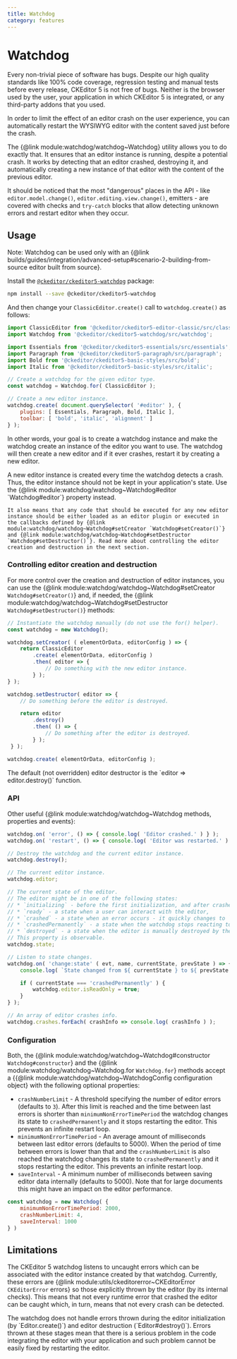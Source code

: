 ```yaml
---
title: Watchdog
category: features
---
```


# Watchdog

Every non-trivial piece of software has bugs. Despite our high quality standards like 100% code coverage, regression testing and manual tests before every release, CKEditor 5 is not free of bugs. Neither is the browser used by the user, your application in which CKEditor 5 is integrated, or any third-party addons that you used.

In order to limit the effect of an editor crash on the user experience, you can automatically restart the WYSIWYG editor with the content saved just before the crash.

The {@link module:watchdog/watchdog~Watchdog} utility allows you to do exactly that. It ensures that an editor instance is running, despite a potential crash. It works by detecting that an editor crashed, destroying it, and automatically creating a new instance of that editor with the content of the previous editor.

It should be noticed that the most "dangerous" places in the API - like `editor.model.change()`, `editor.editing.view.change()`, emitters - are covered with checks and `try-catch` blocks that allow detecting unknown errors and restart editor when they occur.

## Usage

<info-box>
	Note: Watchdog can be used only with an {@link builds/guides/integration/advanced-setup#scenario-2-building-from-source editor built from source}.
</info-box>

Install the [`@ckeditor/ckeditor5-watchdog`](https://www.npmjs.com/package/@ckeditor/ckeditor5-watchdog) package:

```bash
npm install --save @ckeditor/ckeditor5-watchdog
```

And then change your `ClassicEditor.create()` call to `watchdog.create()` as follows:

```js
import ClassicEditor from '@ckeditor/ckeditor5-editor-classic/src/classiceditor';
import Watchdog from '@ckeditor/ckeditor5-watchdog/src/watchdog';

import Essentials from '@ckeditor/ckeditor5-essentials/src/essentials';
import Paragraph from '@ckeditor/ckeditor5-paragraph/src/paragraph';
import Bold from '@ckeditor/ckeditor5-basic-styles/src/bold';
import Italic from '@ckeditor/ckeditor5-basic-styles/src/italic';

// Create a watchdog for the given editor type.
const watchdog = Watchdog.for( ClassicEditor );

// Create a new editor instance.
watchdog.create( document.querySelector( '#editor' ), {
	plugins: [ Essentials, Paragraph, Bold, Italic ],
	toolbar: [ 'bold', 'italic', 'alignment' ]
} );
```

In other words, your goal is to create a watchdog instance and make the watchdog create an instance of the editor you want to use. The watchdog will then create a new editor and if it ever crashes, restart it by creating a new editor.

<info-box>
	A new editor instance is created every time the watchdog detects a crash. Thus, the editor instance should not be kept in your application's state. Use the {@link module:watchdog/watchdog~Watchdog#editor `Watchdog#editor`} property instead.

	It also means that any code that should be executed for any new editor instance should be either loaded as an editor plugin or executed in the callbacks defined by {@link module:watchdog/watchdog~Watchdog#setCreator `Watchdog#setCreator()`} and {@link module:watchdog/watchdog~Watchdog#setDestructor `Watchdog#setDestructor()`}. Read more about controlling the editor creation and destruction in the next section.
</info-box>

### Controlling editor creation and destruction

For more control over the creation and destruction of editor instances, you can use the {@link module:watchdog/watchdog~Watchdog#setCreator `Watchdog#setCreator()`} and, if needed, the {@link module:watchdog/watchdog~Watchdog#setDestructor `Watchdog#setDestructor()`} methods:

```js
// Instantiate the watchdog manually (do not use the for() helper).
const watchdog = new Watchdog();

watchdog.setCreator( ( elementOrData, editorConfig ) => {
	return ClassicEditor
		.create( elementOrData, editorConfig )
		.then( editor => {
			// Do something with the new editor instance.
		} );
} );

watchdog.setDestructor( editor => {
	// Do something before the editor is destroyed.

	return editor
		.destroy()
		.then( () => {
			// Do something after the editor is destroyed.
		} );
 } );

watchdog.create( elementOrData, editorConfig );
```

<info-box>
	The default (not overridden) editor destructor is the `editor => editor.destroy()` function.
</info-box>

### API

Other useful {@link module:watchdog/watchdog~Watchdog methods, properties and events}:

```js
watchdog.on( 'error', () => { console.log( 'Editor crashed.' ) } );
watchdog.on( 'restart', () => { console.log( 'Editor was restarted.' ) } );

// Destroy the watchdog and the current editor instance.
watchdog.destroy();

// The current editor instance.
watchdog.editor;

// The current state of the editor.
// The editor might be in one of the following states:
// * `initializing` - before the first initialization, and after crashes, before the editor is ready,
// * `ready` - a state when a user can interact with the editor,
// * `crashed` - a state when an error occurs - it quickly changes to `initializing` or `crashedPermanently` depending on how many and how frequency errors have been caught recently,
// * `crashedPermanently` - a state when the watchdog stops reacting to errors and keeps the editor crashed,
// * `destroyed` - a state when the editor is manually destroyed by the user after calling `watchdog.destroy()`.
// This property is observable.
watchdog.state;

// Listen to state changes.
watchdog.on( 'change:state' ( evt, name, currentState, prevState ) => {
	console.log( `State changed from ${ currentState } to ${ prevState }` );

	if ( currentState === 'crashedPermanently' ) {
		watchdog.editor.isReadOnly = true;
	}
} );

// An array of editor crashes info.
watchdog.crashes.forEach( crashInfo => console.log( crashInfo ) );
```

### Configuration

Both, the {@link module:watchdog/watchdog~Watchdog#constructor `Watchdog#constructor`} and the {@link module:watchdog/watchdog~Watchdog.for `Watchdog.for`} methods accept a {{@link module:watchdog/watchdog~WatchdogConfig configuration object} with the following optional properties:

* `crashNumberLimit` - A threshold specifying the number of editor errors (defaults to `3`). After this limit is reached and the time between last errors is shorter than `minimumNonErrorTimePeriod` the watchdog changes its state to `crashedPermanently` and it stops restarting the editor. This prevents an infinite restart loop.
* `minimumNonErrorTimePeriod` - An average amount of milliseconds between last editor errors (defaults to 5000). When the period of time between errors is lower than that and the `crashNumberLimit` is also reached the watchdog changes its state to `crashedPermanently` and it stops restarting the editor. This prevents an infinite restart loop.
* `saveInterval` - A minimum number of milliseconds between saving editor data internally (defaults to 5000). Note that for large documents this might have an impact on the editor performance.

```js
const watchdog = new Watchdog( {
	minimumNonErrorTimePeriod: 2000,
	crashNumberLimit: 4,
	saveInterval: 1000
} )
```

## Limitations

The CKEditor 5 watchdog listens to uncaught errors which can be associated with the editor instance created by that watchdog. Currently, these errors are {@link module:utils/ckeditorerror~CKEditorError `CKEditorError` errors} so those explicitly thrown by the editor (by its internal checks). This means that not every runtime error that crashed the editor can be caught which, in turn, means that not every crash can be detected.

<info-box>
	The watchdog does not handle errors thrown during the editor initialization (by `Editor.create()`) and editor destruction (`Editor#destroy()`). Errors thrown at these stages mean that there is a serious problem in the code integrating the editor with your application and such problem cannot be easily fixed by restarting the editor.
</info-box>
